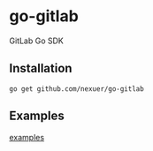 # go-gitlab
GitLab Go SDK

## Installation
```shell
go get github.com/nexuer/go-gitlab
```

## Examples

[examples](./examlpes)
